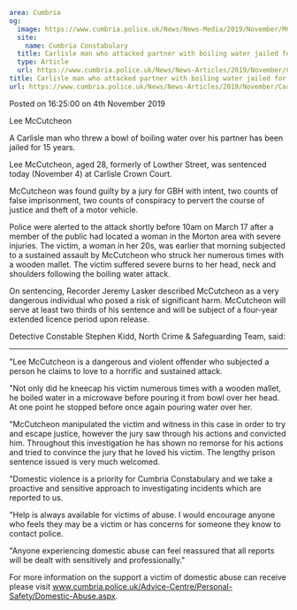 ```yaml
area: Cumbria
og:
  image: https://www.cumbria.police.uk/News/News-Media/2019/November/MCCUTCHEON-LEE-12-08-1991jpg.jpg
  site:
    name: Cumbria Constabulary
  title: Carlisle man who attacked partner with boiling water jailed for 15 years
  type: Article
  url: https://www.cumbria.police.uk/News/News-Articles/2019/November/Carlisle-man-who-attacked-partner-with-boiling-water-jailed-for-15-years.aspx
title: Carlisle man who attacked partner with boiling water jailed for 15 years
url: https://www.cumbria.police.uk/News/News-Articles/2019/November/Carlisle-man-who-attacked-partner-with-boiling-water-jailed-for-15-years.aspx
```

Posted on 16:25:00 on 4th November 2019

Lee McCutcheon

A Carlisle man who threw a bowl of boiling water over his partner has been jailed for 15 years.

Lee McCutcheon, aged 28, formerly of Lowther Street, was sentenced today (November 4) at Carlisle Crown Court.

McCutcheon was found guilty by a jury for GBH with intent, two counts of false imprisonment, two counts of conspiracy to pervert the course of justice and theft of a motor vehicle.

Police were alerted to the attack shortly before 10am on March 17 after a member of the public had located a woman in the Morton area with severe injuries. The victim, a woman in her 20s, was earlier that morning subjected to a sustained assault by McCutcheon who struck her numerous times with a wooden mallet. The victim suffered severe burns to her head, neck and shoulders following the boiling water attack.

On sentencing, Recorder Jeremy Lasker described McCutcheon as a very dangerous individual who posed a risk of significant harm. McCutcheon will serve at least two thirds of his sentence and will be subject of a four-year extended licence period upon release.

Detective Constable Stephen Kidd, North Crime & Safeguarding Team, said:

** **

"Lee McCutcheon is a dangerous and violent offender who subjected a person he claims to love to a horrific and sustained attack.

"Not only did he kneecap his victim numerous times with a wooden mallet, he boiled water in a microwave before pouring it from bowl over her head. At one point he stopped before once again pouring water over her.

"McCutcheon manipulated the victim and witness in this case in order to try and escape justice, however the jury saw through his actions and convicted him. Throughout this investigation he has shown no remorse for his actions and tried to convince the jury that he loved his victim. The lengthy prison sentence issued is very much welcomed.

 "Domestic violence is a priority for Cumbria Constabulary and we take a proactive and sensitive approach to investigating incidents which are reported to us.

"Help is always available for victims of abuse. I would encourage anyone who feels they may be a victim or has concerns for someone they know to contact police.

"Anyone experiencing domestic abuse can feel reassured that all reports will be dealt with sensitively and professionally."

For more information on the support a victim of domestic abuse can receive please visit www.cumbria.police.uk/Advice-Centre/Personal-Safety/Domestic-Abuse.aspx.
